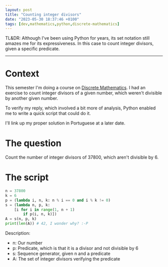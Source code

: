 ```yaml
---
layout: post
title: "Counting integer divisors"
date: "2023-05-30 18:37:46 +0100"
tags: [dev,mathematics,python,discrete-mathematics]
---
```


TL&DR: Although I've been using Python for years, its set notation still
amazes me for its expressiveness. In this case to count integer divisors,
given a specific predicate.

---

# Context

This semester I'm doing a course on [Discrete Mathematics].
I had an exercise to count integer divisors of a given number, which weren't
divisible by another given number.

To verify my reply, which involved a bit more of analysis, Python enabled me
to write a quick script that could do it.

I'll link up my proper solution in Portuguese at a later date.


# The question

Count the number of integer divisors of 37800, which aren't divisible by 6.

# The script

```python
n = 37800
k = 6
p = (lambda i, n, k: n % i == 0 and i % k != 0)
s = (lambda n, p, k:
    [i for i in range(1, n + 1)
        if p(i, n, k)])
A = s(n, p, k)
print(len(A)) # 42, I wonder why? :-P
```

Description:
- n: Our number
- p: Predicate, which is that it is a divisor and not divisible by 6
- s: Sequence generator, given n and a predicate
- A: The set of integer divisors verifying the predicate


[Discrete Mathematics]: https://guiadoscursos.uab.pt/en/ucs/matematica-finita/
